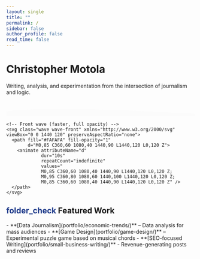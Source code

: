 ```yaml
---
layout: single
title: ""
permalink: /
sidebar: false
author_profile: false
read_time: false
---
```



<!-- HERO SECTION -->
<div class="hero">
  <div class="hero-intro">
    <h1>Christopher Motola</h1>
    <div class="typed-text-wrapper">
      <span id="typed-text" class="typed-text"></span>
    </div>
    <p>Writing, analysis, and experimentation from the intersection of journalism and logic.</p>
  </div>

  <!-- Layered Waves -->
  <div class="wave-container">
    <!-- Back wave -->
    <svg class="wave wave-back" xmlns="http://www.w3.org/2000/svg" viewBox="0 0 1440 120" preserveAspectRatio="none">
      <path fill="#FAFAFA" fill-opacity="0.6"
            d="M0,80 C360,40 1080,80 1440,100 L1440,120 L0,120 Z">
        <animate attributeName="d"
                 dur="18s"
                 repeatCount="indefinite"
                 values="
                 M0,80 C360,40 1080,80 1440,100 L1440,120 L0,120 Z;
                 M0,90 C360,60 1080,90 1440,80 L1440,120 L0,120 Z;
                 M0,80 C360,40 1080,80 1440,100 L1440,120 L0,120 Z" />
      </path>
    </svg>
    
    <!-- Front wave (faster, full opacity) -->
    <svg class="wave wave-front" xmlns="http://www.w3.org/2000/svg" viewBox="0 0 1440 120" preserveAspectRatio="none">
      <path fill="#FAFAFA" fill-opacity="1"
            d="M0,85 C360,60 1080,40 1440,90 L1440,120 L0,120 Z">
        <animate attributeName="d"
                 dur="10s"
                 repeatCount="indefinite"
                 values="
                 M0,85 C360,60 1080,40 1440,90 L1440,120 L0,120 Z;
                 M0,95 C360,80 1080,60 1440,100 L1440,120 L0,120 Z;
                 M0,85 C360,60 1080,40 1440,90 L1440,120 L0,120 Z" />
      </path>
    </svg>
  </div>
</div>

<h2 class="section-header"><span class="material-symbols-outlined" style="color: #1e3a8a;">folder_check</span> Featured Work</h2>  
- **[Data Journalism](portfolio/economic-trends/)** – Data analysis for mass audiences  
- **[Game Design](portfolio/game-design/)** – Experimental puzzle game based on musical chords
- **[SEO-focused Writing](portfolio/small-business-writing/)** - Revenue-generating posts and reviews 

